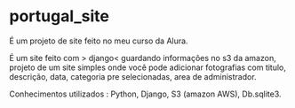 # portugal_site
É um projeto de site feito no meu curso da Alura.

É um site feito com > django< guardando informações no s3 da amazon,
projeto de um site simples onde você pode adicionar fotografias com titulo,
descrição, data, categoria pre selecionadas, area de administrador.

Conhecimentos utilizados : Python, Django, S3 (amazon AWS), Db.sqlite3.
